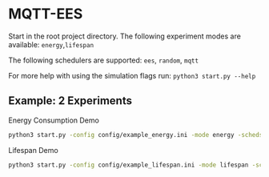 # MQTT-EES

Start in the root project directory. 
The following experiment modes are available: `energy`,`lifespan`

The following schedulers are supported: `ees`, `random`, `mqtt`

For more help with using the simulation flags run: `python3 start.py --help`

## Example: 2 Experiments 
Energy Consumption Demo 

```bash
python3 start.py -config config/example_energy.ini -mode energy -scheds ees,random
```

Lifespan Demo
```bash
python3 start.py -config config/example_lifespan.ini -mode lifespan -scheds ees,random,mqtt
```


